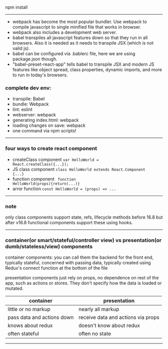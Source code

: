 npm install

---

- webpack has become the most popular bundler. Use webpack to compile javascript to single minified file that works in browser.
- webpack also includes a development web server.
- babel transpiles all javascript features down so that they run in all browsers. Also it is needed as it needs to transpile JSX (which is not valid js).
- babel can be configured via .bablerc file, here we are using package.json though.
- "babel-preset-react-app" tells babel to transpile JSX and modern JS features like object spread, class properties, dynamic imports, and more to run in today's browsers.

### complete dev env:

- transpile: Babel
- bundle: Webpack
- lint: eslint
- webserver: webpack
- generating index.html: webpack
- loading changes on save: webpack
- one command via npm scripts!

---

### four ways to create react component

- createClass component
  <code>var HelloWorld = React.createClass({...});</code>
- JS class component
  <code>class HelloWorld extends React.Component {...}</code>
- function component
  <code> function HelloWorld(props){return(...)}</code>
- arror function
  <code>const HelloWorld = (props) => ... </code>

---

### note

only class components support state, refs, lifecycle methods before 16.8 but after v16.8 functional components support these using hooks.

---

### container(or smart/stateful/controller view) vs presentation(or dumb/stateless/view) components

container components: you can call them the backend for the front end, typically stateful, concerned with passing data, typically created using Redux's connect function at the bottom of the file

presentation components just rely on props, no dependence on rest of the app, such as actions or stores. They don't specify how the data is loaded or mutated.

| container                  | presentation                       |
| -------------------------- | ---------------------------------- |
| little or no markup        | nearly all markup                  |
| pass data and actions down | receive data and actions via props |
| knows about redux          | doesn't know about redux           |
| often stateful             | often no state                     |

---
